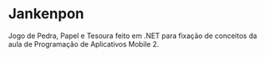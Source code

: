 # Jankenpon
Jogo de Pedra, Papel e Tesoura feito em .NET para fixação de conceitos da aula de Programação de Aplicativos Mobile 2.
